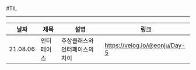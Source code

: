 #TIL

***


|날짜|제목|설명|링크|
|---|---|---|---|
|21.08.06|인터페이스|추상클래스와 인터페이스의 차이|https://velog.io/@eonju/Day-5|